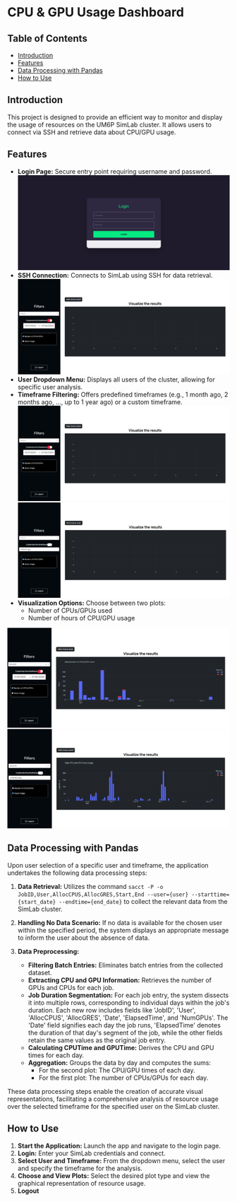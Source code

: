 # CPU & GPU Usage Dashboard


## Table of Contents
- [Introduction](#introduction)
- [Features](#features)
- [Data Processing with Pandas](#data-processing-with-pandas)
- [How to Use](#how-to-use)


## Introduction
This project is designed to provide an efficient way to monitor and display the usage of resources on the UM6P SimLab cluster. It allows users to connect via SSH and retrieve data about CPU/GPU usage.

## Features
- **Login Page:** Secure entry point requiring username and password.
![Login](images/Login.png)
- **SSH Connection:** Connects to SimLab using SSH for data retrieval.
![Dashboard](images/Dashboard.png)
- **User Dropdown Menu:** Displays all users of the cluster, allowing for specific user analysis.
- **Timeframe Filtering:** Offers predefined timeframes (e.g., 1 month ago, 2 months ago, ..., up to 1 year ago) or a custom timeframe.
![Custom Timeframe](images/Dashboard.png)
![Predefined Timeframes](images/PredefinedTimeframe.png)
- **Visualization Options:** Choose between two plots:
    - Number of CPUs/GPUs used
    - Number of hours of CPU/GPU usage

![Option 1](images/Option1.png)
![Option 2](images/Option2.png)



## Data Processing with Pandas

Upon user selection of a specific user and timeframe, the application undertakes the following data processing steps:

1. **Data Retrieval:** Utilizes the command `sacct -P -o JobID,User,AllocCPUS,AllocGRES,Start,End --user={user} --starttime={start_date} --endtime={end_date}` to collect the relevant data from the SimLab cluster.

2. **Handling No Data Scenario:** If no data is available for the chosen user within the specified period, the system displays an appropriate message to inform the user about the absence of data.

3. **Data Preprocessing:**
    - **Filtering Batch Entries:** Eliminates batch entries from the collected dataset.
    - **Extracting CPU and GPU Information:** Retrieves the number of GPUs and CPUs for each job.
    - **Job Duration Segmentation:** For each job entry, the system dissects it into multiple rows, corresponding to individual days within the job's duration. Each new row includes fields like 'JobID', 'User', 'AllocCPUS', 'AllocGRES', 'Date', 'ElapsedTime', and 'NumGPUs'. The 'Date' field signifies each day the job runs, 'ElapsedTime' denotes the duration of that day's segment of the job, while the other fields retain the same values as the original job entry.
    - **Calculating CPUTime and GPUTime:** Derives the CPU and GPU times for each day.
    - **Aggregation:** Groups the data by day and computes the sums:
        - For the second plot: The CPU/GPU times of each day.
        - For the first plot: The number of CPUs/GPUs for each day.

These data processing steps enable the creation of accurate visual representations, facilitating a comprehensive analysis of resource usage over the selected timeframe for the specified user on the SimLab cluster.



## How to Use
1. **Start the Application:** Launch the app and navigate to the login page.
2. **Login:** Enter your SimLab credentials and connect.
3. **Select User and Timeframe:** From the dropdown menu, select the user and specify the timeframe for the analysis.
4. **Choose and View Plots:** Select the desired plot type and view the graphical representation of resource usage.
4. **Logout** 

